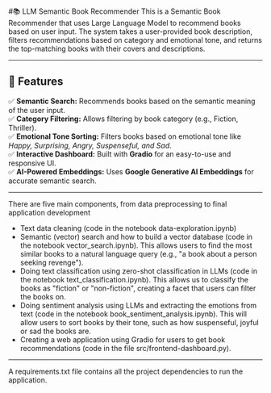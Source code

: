 #📚 LLM Semantic Book Recommender
This is a Semantic Book Recommender that uses Large Language Model to recommend books based on user input. The system takes a user-provided book description, filters recommendations based on category and emotional tone, and returns the top-matching books with their covers and descriptions.

--- 

## 🚀 Features
✅ **Semantic Search:** Recommends books based on the semantic meaning of the user input.  
✅ **Category Filtering:** Allows filtering by book category (e.g., Fiction, Thriller).  
✅ **Emotional Tone Sorting:** Filters books based on emotional tone like *Happy, Surprising, Angry, Suspenseful, and Sad*.  
✅ **Interactive Dashboard:** Built with **Gradio** for an easy-to-use and responsive UI.  
✅ **AI-Powered Embeddings:** Uses **Google Generative AI Embeddings** for accurate semantic search.  

---

There are five main components, from data preprocessing to final application development
- Text data cleaning (code in the notebook data-exploration.ipynb)
- Semantic (vector) search and how to build a vector database (code in the notebook vector_search.ipynb). This allows users to find the most similar books to a natural language query (e.g., "a book about a person seeking revenge").
- Doing text classification using zero-shot classification in LLMs (code in the notebook text_classification.ipynb). This allows us to classify the books as "fiction" or "non-fiction", creating a facet that users can filter the books on.
- Doing sentiment analysis using LLMs and extracting the emotions from text (code in the notebook book_sentiment_analysis.ipynb). This will allow users to sort books by their tone, such as how suspenseful, joyful or sad the books are.
- Creating a web application using Gradio for users to get book recommendations (code in the file src/frontend-dashboard.py).

---

A requirements.txt file contains all the project dependencies to run the application.
